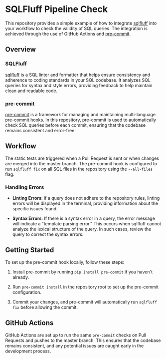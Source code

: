 # SQLFluff Pipeline Check

This repository provides a simple example of how to integrate [sqlfluff](https://sqlfluff.com/) into your workflow to check the validity of SQL queries. The integration is achieved through the use of GitHub Actions and [pre-commit](https://pre-commit.com/).

## Overview

### SQLFluff

[sqlfluff](https://sqlfluff.com/) is a SQL linter and formatter that helps ensure consistency and adherence to coding standards in your SQL codebase. It analyzes SQL queries for syntax and style errors, providing feedback to help maintain clean and readable code.

### pre-commit

[pre-commit](https://pre-commit.com/) is a framework for managing and maintaining multi-language pre-commit hooks. In this repository, pre-commit is used to automatically check SQL queries before each commit, ensuring that the codebase remains consistent and error-free.

## Workflow

The static tests are triggered when a Pull Request is sent or when changes are merged into the master branch. The pre-commit hook is configured to run `sqlfluff fix` on all SQL files in the repository using the `--all-files` flag.

### Handling Errors

- **Linting Errors**: If a query does not adhere to the repository rules, linting errors will be displayed in the terminal, providing information about the specific issues found.

- **Syntax Errors**: If there is a syntax error in a query, the error message will indicate a "template parsing error." This occurs when sqlfluff cannot analyze the lexical structure of the query. In such cases, review the query to correct the syntax errors.

## Getting Started

To set up the pre-commit hook locally, follow these steps:

1. Install pre-commit by running `pip install pre-commit` if you haven't already.

2. Run `pre-commit install` in the repository root to set up the pre-commit configuration.

3. Commit your changes, and pre-commit will automatically run `sqlfluff fix` before allowing the commit.

## GitHub Actions

GitHub Actions are set up to run the same `pre-commit` checks on Pull Requests and pushes to the master branch. This ensures that the codebase remains consistent, and any potential issues are caught early in the development process.
